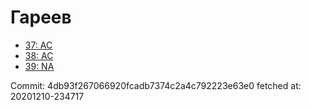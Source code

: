 # Гареев
- [37: AC](37.md)
- [38: AC](38.md)
- [39: NA](39.md)

Commit: 4db93f267066920fcadb7374c2a4c792223e63e0
 fetched at: 20201210-234717
